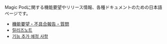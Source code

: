 Magic Podに関する機能要望やリリース情報、各種ドキュメントのための日本語ページです。


- [機能要望・不具合報告・質問](https://github.com/Magic-Pod/japanese-issue-board/issues)
- [릴리즈노트](https://github.com/WeMB-Tech/Magic-Pod/blob/master/CHANGELOG.md)
- [기능 추가 예정 사항](https://github.com/WeMB-Tech/Magic-Pod/blob/master/UPCOMING_FEATURES.md)
